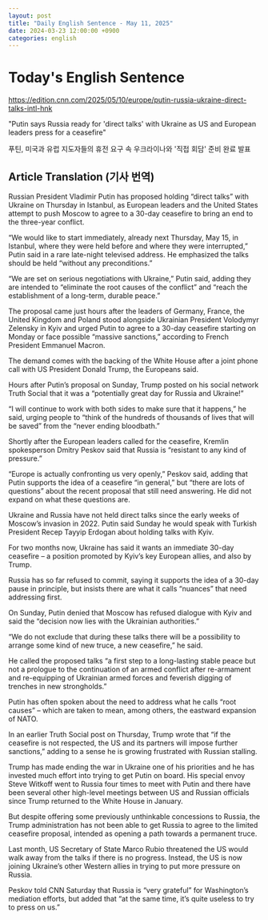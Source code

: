 ```yaml
---
layout: post
title: "Daily English Sentence - May 11, 2025"
date: 2024-03-23 12:00:00 +0900
categories: english
---
```


# Today's English Sentence

https://edition.cnn.com/2025/05/10/europe/putin-russia-ukraine-direct-talks-intl-hnk

"Putin says Russia ready for 'direct talks' with Ukraine as US and European leaders press for a ceasefire"

푸틴, 미국과 유럽 지도자들의 휴전 요구 속 우크라이나와 '직접 회담' 준비 완료 발표

## Article Translation (기사 번역)

Russian President Vladimir Putin has proposed holding “direct talks” with Ukraine on Thursday in Istanbul, as European leaders and the United States attempt to push Moscow to agree to a 30-day ceasefire to bring an end to the three-year conflict.

“We would like to start immediately, already next Thursday, May 15, in Istanbul, where they were held before and where they were interrupted,” Putin said in a rare late-night televised address. He emphasized the talks should be held “without any preconditions.”

“We are set on serious negotiations with Ukraine,” Putin said, adding they are intended to “eliminate the root causes of the conflict” and “reach the establishment of a long-term, durable peace.”

The proposal came just hours after the leaders of Germany, France, the United Kingdom and Poland stood alongside Ukrainian President Volodymyr Zelensky in Kyiv and urged Putin to agree to a 30-day ceasefire starting on Monday or face possible “massive sanctions,” according to French President Emmanuel Macron.

The demand comes with the backing of the White House after a joint phone call with US President Donald Trump, the Europeans said.

Hours after Putin’s proposal on Sunday, Trump posted on his social network Truth Social that it was a “potentially great day for Russia and Ukraine!”

“I will continue to work with both sides to make sure that it happens,” he said, urging people to “think of the hundreds of thousands of lives that will be saved” from the “never ending bloodbath.”

Shortly after the European leaders called for the ceasefire, Kremlin spokesperson Dmitry Peskov said that Russia is “resistant to any kind of pressure.”

“Europe is actually confronting us very openly,” Peskov said, adding that Putin supports the idea of a ceasefire “in general,” but “there are lots of questions” about the recent proposal that still need answering. He did not expand on what these questions are.

Ukraine and Russia have not held direct talks since the early weeks of Moscow’s invasion in 2022. Putin said Sunday he would speak with Turkish President Recep Tayyip Erdogan about holding talks with Kyiv.

For two months now, Ukraine has said it wants an immediate 30-day ceasefire – a position promoted by Kyiv’s key European allies, and also by Trump.

Russia has so far refused to commit, saying it supports the idea of a 30-day pause in principle, but insists there are what it calls “nuances” that need addressing first.

On Sunday, Putin denied that Moscow has refused dialogue with Kyiv and said the “decision now lies with the Ukrainian authorities.”

“We do not exclude that during these talks there will be a possibility to arrange some kind of new truce, a new ceasefire,” he said.

He called the proposed talks “a first step to a long-lasting stable peace but not a prologue to the continuation of an armed conflict after re-armament and re-equipping of Ukrainian armed forces and feverish digging of trenches in new strongholds.”

Putin has often spoken about the need to address what he calls “root causes” – which are taken to mean, among others, the eastward expansion of NATO.

In an earlier Truth Social post on Thursday, Trump wrote that “if the ceasefire is not respected, the US and its partners will impose further sanctions,” adding to a sense he is growing frustrated with Russian stalling.

Trump has made ending the war in Ukraine one of his priorities and he has invested much effort into trying to get Putin on board. His special envoy Steve Witkoff went to Russia four times to meet with Putin and there have been several other high-level meetings between US and Russian officials since Trump returned to the White House in January.

But despite offering some previously unthinkable concessions to Russia, the Trump administration has not been able to get Russia to agree to the limited ceasefire proposal, intended as opening a path towards a permanent truce.

Last month, US Secretary of State Marco Rubio threatened the US would walk away from the talks if there is no progress. Instead, the US is now joining Ukraine’s other Western allies in trying to put more pressure on Russia.

Peskov told CNN Saturday that Russia is “very grateful” for Washington’s mediation efforts, but added that “at the same time, it’s quite useless to try to press on us.”